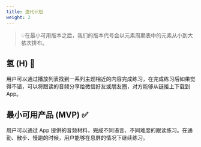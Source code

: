 ```yaml
---
title: 迭代计划
weight: 2
---
```


> 💡在最小可用版本之后，我们的版本代号会以元素周期表中的元素从小到大依次排布。

## 氢 (H) 🚧

用户可以通过播放列表找到一系列主题相近的内容完成练习，在完成练习后如果觉得不错，可以将跟读的音频分享给微信好友或朋友圈，对方能够从链接上下载到 App。

## 最小可用产品 (MVP) ✅

用户可以通过 App 提供的音频材料，完成不同语言、不同难度的跟读练习。在通勤、散步、慢跑的时候，用户能够在息屏的情况下继续练习。

